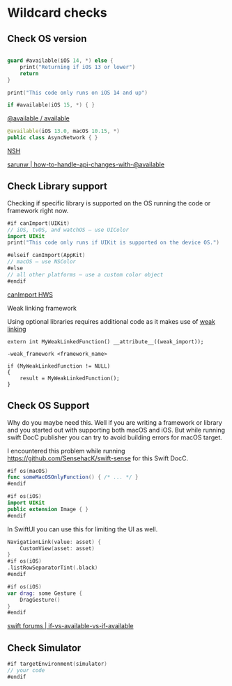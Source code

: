 # Wildcard checks


## Check OS version

```swift

guard #available(iOS 14, *) else {
    print("Returning if iOS 13 or lower")
    return
}

print("This code only runs on iOS 14 and up")

if #available(iOS 15, *) { }
```

[@available / available](https://www.avanderlee.com/swift/available-deprecated-renamed/)

```swift
@available(iOS 13.0, macOS 10.15, *)
public class AsyncNetwork { }
```

[NSH](https://nshipster.com/available/)

[sarunw | how-to-handle-api-changes-with-@available](https://sarunw.com/posts/how-to-handle-api-changes-with-@available/)



## Check Library support

Checking if specific library is supported on the OS running the code or framework right now.

```swift
#if canImport(UIKit)
// iOS, tvOS, and watchOS – use UIColor
import UIKit
print("This code only runs if UIKit is supported on the device OS.")

#elseif canImport(AppKit)
// macOS – use NSColor
#else
// all other platforms – use a custom color object
#endif
```

[canImport HWS](https://www.hackingwithswift.com/example-code/language/how-to-check-whether-a-module-is-available-using-canimport)

Weak linking framework

Using optional libraries requires additional code as it makes use of [weak linking](https://developer.apple.com/library/mac/documentation/MacOSX/Conceptual/BPFrameworks/Concepts/WeakLinking.html)
```objc
extern int MyWeakLinkedFunction() __attribute__((weak_import));

-weak_framework <framework_name>

if (MyWeakLinkedFunction != NULL)
{
    result = MyWeakLinkedFunction();
}
```



## Check OS Support

Why do you maybe need this. 
Well if you are writing a framework or library and you started out with supporting both macOS and iOS. But while running swift DocC publisher you can try to avoid building errors for macOS target.

I encountered this problem while running https://github.com/SensehacK/swift-sense for this Swift DocC.

```swift
#if os(macOS)
func someMacOSOnlyFunction() { /* ... */ }
#endif
```

```swift
#if os(iOS)
import UIKit
public extension Image { }
#endif
```

In SwiftUI you can use this for limiting the UI as well.

```swift
NavigationLink(value: asset) {
	CustomView(asset: asset)
}
#if os(iOS)
.listRowSeparatorTint(.black)
#endif

#if os(iOS)
var drag: some Gesture {
	DragGesture()
}
#endif
```

[swift forums | if-vs-available-vs-if-available](https://forums.swift.org/t/if-vs-available-vs-if-available/40266/2)




## Check Simulator

```swift
#if targetEnvironment(simulator)
// your code
#endif
```
